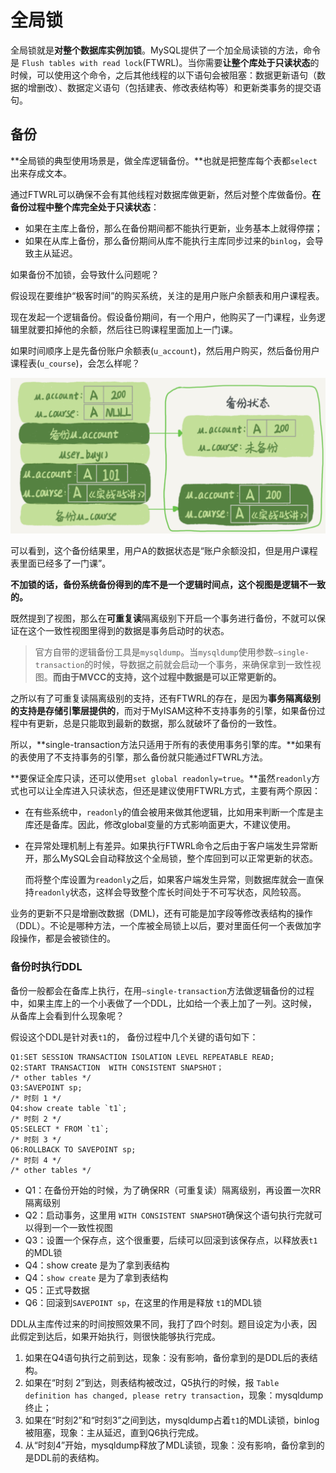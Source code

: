# 全局锁

全局锁就是**对整个数据库实例加锁**。MySQL提供了一个加全局读锁的方法，命令是 `Flush tables with read lock`\(FTWRL\)。当你需要**让整个库处于只读状态**的时候，可以使用这个命令，之后其他线程的以下语句会被阻塞：数据更新语句（数据的增删改）、数据定义语句（包括建表、修改表结构等）和更新类事务的提交语句。

## 备份

**全局锁的典型使用场景是，做全库逻辑备份。**也就是把整库每个表都`select`出来存成文本。

通过FTWRL可以确保不会有其他线程对数据库做更新，然后对整个库做备份。**在备份过程中整个库完全处于只读状态**：

* 如果在主库上备份，那么在备份期间都不能执行更新，业务基本上就得停摆；
* 如果在从库上备份，那么备份期间从库不能执行主库同步过来的`binlog`，会导致主从延迟。

如果备份不加锁，会导致什么问题呢？

假设现在要维护“极客时间”的购买系统，关注的是用户账户余额表和用户课程表。

现在发起一个逻辑备份。假设备份期间，有一个用户，他购买了一门课程，业务逻辑里就要扣掉他的余额，然后往已购课程里面加上一门课。

如果时间顺序上是先备份账户余额表\(`u_account`\)，然后用户购买，然后备份用户课程表\(`u_course`\)，会怎么样呢？

![业务和备份状态图](quan-ju-suo.assets/1586961593569.png)

可以看到，这个备份结果里，用户A的数据状态是“账户余额没扣，但是用户课程表里面已经多了一门课”。

**不加锁的话，备份系统备份得到的库不是一个逻辑时间点，这个视图是逻辑不一致的。**

既然提到了视图，那么在**可重复读**隔离级别下开启一个事务进行备份，不就可以保证在这个一致性视图里得到的数据是事务启动时的状态。

> 官方自带的逻辑备份工具是`mysqldump`。当`mysqldump`使用参数`–single-transaction`的时候，导数据之前就会启动一个事务，来确保拿到一致性视图。**而由于MVCC的支持，这个过程中数据是可以正常更新的。**

之所以有了可重复读隔离级别的支持，还有FTWRL的存在，是因为**事务隔离级别的支持是存储引擎层提供的**，而对于MyISAM这种不支持事务的引擎，如果备份过程中有更新，总是只能取到最新的数据，那么就破坏了备份的一致性。

所以，**single-transaction方法只适用于所有的表使用事务引擎的库。**如果有的表使用了不支持事务的引擎，那么备份就只能通过FTWRL方法。

**要保证全库只读，还可以使用`set global readonly=true`。**虽然`readonly`方式也可以让全库进入只读状态，但还是建议使用FTWRL方式，主要有两个原因：

* 在有些系统中，`readonly`的值会被用来做其他逻辑，比如用来判断一个库是主库还是备库。因此，修改global变量的方式影响面更大，不建议使用。
* 在异常处理机制上有差异。如果执行FTWRL命令之后由于客户端发生异常断开，那么MySQL会自动释放这个全局锁，整个库回到可以正常更新的状态。

  而将整个库设置为`readonly`之后，如果客户端发生异常，则数据库就会一直保持`readonly`状态，这样会导致整个库长时间处于不可写状态，风险较高。

业务的更新不只是增删改数据（DML\)，还有可能是加字段等修改表结构的操作（DDL）。不论是哪种方法，一个库被全局锁上以后，要对里面任何一个表做加字段操作，都是会被锁住的。

### 备份时执行DDL

备份一般都会在备库上执行，在用`–single-transaction`方法做逻辑备份的过程中，如果主库上的一个小表做了一个DDL，比如给一个表上加了一列。这时候，从备库上会看到什么现象呢？

假设这个DDL是针对表`t1`的， 备份过程中几个关键的语句如下：

```text
Q1:SET SESSION TRANSACTION ISOLATION LEVEL REPEATABLE READ;
Q2:START TRANSACTION  WITH CONSISTENT SNAPSHOT；
/* other tables */
Q3:SAVEPOINT sp;
/* 时刻 1 */
Q4:show create table `t1`;
/* 时刻 2 */
Q5:SELECT * FROM `t1`;
/* 时刻 3 */
Q6:ROLLBACK TO SAVEPOINT sp;
/* 时刻 4 */
/* other tables */
```

* Q1：在备份开始的时候，为了确保RR（可重复读）隔离级别，再设置一次RR隔离级别
* Q2：启动事务，这里用 `WITH CONSISTENT SNAPSHOT`确保这个语句执行完就可以得到一个一致性视图
* Q3：设置一个保存点，这个很重要，后续可以回滚到该保存点，以释放表`t1`的MDL锁
* Q4：show create 是为了拿到表结构
* Q4：`show create` 是为了拿到表结构
* Q5：正式导数据 
* Q6：回滚到`SAVEPOINT sp`，在这里的作用是释放 `t1`的MDL锁 

DDL从主库传过来的时间按照效果不同，我打了四个时刻。题目设定为小表，因此假定到达后，如果开始执行，则很快能够执行完成。

1. 如果在Q4语句执行之前到达，现象：没有影响，备份拿到的是DDL后的表结构。
2. 如果在“时刻 2”到达，则表结构被改过，Q5执行的时候，报 `Table definition has changed, please retry transaction`，现象：mysqldump终止；
3. 如果在“时刻2”和“时刻3”之间到达，mysqldump占着`t1`的MDL读锁，binlog被阻塞，现象：主从延迟，直到Q6执行完成。
4. 从“时刻4”开始，mysqldump释放了MDL读锁，现象：没有影响，备份拿到的是DDL前的表结构。

